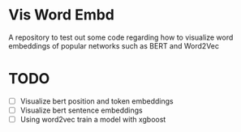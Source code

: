 # Vis Word Embd
A repository to test out some code regarding how to visualize word embeddings of popular networks such as BERT and Word2Vec

# TODO
- [ ] Visualize bert position and token embeddings
- [ ] Visualize bert sentence embeddings
- [ ] Using word2vec train a model with xgboost